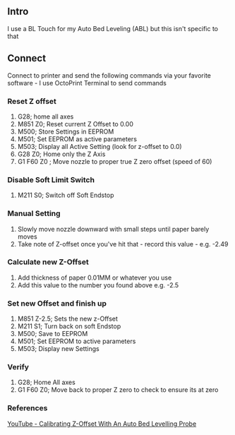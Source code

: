## Intro
I use a BL Touch for my Auto Bed Leveling (ABL) but this isn't specific to that

## Connect
Connect to printer and send the following commands via your favorite software - I use OctoPrint Terminal to send commands

### Reset Z offset
1. G28; home all axes
1. M851 Z0; Reset current Z Offset to 0.00
1. M500; Store Settings in EEPROM
1. M501; Set EEPROM as active parameters
1. M503; Display all Active Setting (look for z-offset to 0.0)
1. G28 Z0; Home only the Z Axis
1. G1 F60 Z0 ; Move nozzle to proper true Z zero offset (speed of 60)

### Disable Soft Limit Switch
1. M211 S0; Switch off Soft Endstop

### Manual Setting
1. Slowly move nozzle downward with small steps until paper barely moves
2. Take note of Z-offset once you've hit that - record this value - e.g. -2.49

### Calculate new Z-Offset
1. Add thickness of paper 0.01MM or whatever you use
2. Add this value to the number you found above e.g. -2.5

### Set new Offset and finish up
1. M851 Z-2.5; Sets the new z-Offset
2. M211 S1; Turn back on soft Endstop
3. M500; Save to EEPROM
4. M501; Set EEPROM to active parameters
5. M503; Display new Settings

### Verify
1. G28; Home All axes
2. G1 F60 Z0; Move back to proper Z zero to check to ensure its at zero


### References

[YouTube - Calibrating Z-Offset With An Auto Bed Levelling Probe](https://www.youtube.com/watch?v=y_1Kg45APko)
